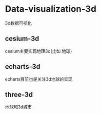 # Data-visualization-3d
3d数据可视化
## cesium-3d
cesium主要实现地理3d(比如 地球)
## echarts-3d
echarts目前也是关注3d地球的实现
## three-3d
地球和3d城市